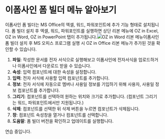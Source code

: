 # 이폼사인 폼 빌더 메뉴 알아보기

이폼사인 폼 빌더는 MS Office의 엑셀, 워드, 파워포인트에 추가 기능 형태로 설치됩니다. 폼 빌더 설치 후 엑셀, 워드, 파워포인트를 실행하면 상단 리본 메뉴에 OZ in Excel, OZ in Word, OZ in PowerPoint 탭이 추가됩니다.![OZ in Word &#xB9AC;&#xBCF8; &#xBA54;&#xB274;](https://www.eformsign.com/kr/support/wp-content/uploads/sites/5/2019/12/OZ-in-Word--------------.png)이폼사인 폼 빌더 설치 후 MS 오피스 프로그램 실행 시 OZ in Office 리본 메뉴가 추가된 것을 확인할 수 있습니다.

1. **파일**: 작성한 문서를 전자 서식으로 실행해보고 이폼사인에 전자서식을 업로드하거나 이폼사인에서 다운로드 받을 수 있습니다.
2. **속성**: 입력 컴포넌트에 대한 속성을 설정합니다.
3. **입력**: 전자 서식에 사용할 입력 컴포넌트를 추가합니다.
4. **정보**: 전자 서식에 자동으로 멤버나 사용일 정보를 기입하기 위해 사용자, 사용일 정보 컴포넌트를 추가합니다.
5. **그리기**: 컴포넌트를 선택하여 원하는 위치와 크기로 추가합니다. \(컴포넌트 그리기는 워드, 파워포인트에서만 지원됩니다.\)
6. **삭제**: 컴포넌트를 선택한 뒤 삭제 버튼을 누르면 컴포넌트가 삭제됩니다.
7. **창**: 컴포넌트 속성창을 열거나 컴포넌트를 선택합니다.
8. **도움말**: 폼 빌더 버전을 확인하고 업데이트를 실행합니다.

연습 중입니다.

